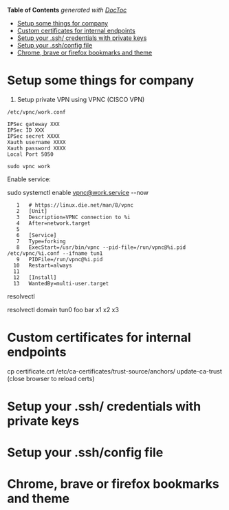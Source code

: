 <!-- START doctoc generated TOC please keep comment here to allow auto update -->
<!-- DON'T EDIT THIS SECTION, INSTEAD RE-RUN doctoc TO UPDATE -->
**Table of Contents**  *generated with [DocToc](https://github.com/thlorenz/doctoc)*

- [Setup some things for company](#setup-some-things-for-company)
- [Custom certificates for internal endpoints](#custom-certificates-for-internal-endpoints)
- [Setup your .ssh/ credentials with private keys](#setup-your-ssh-credentials-with-private-keys)
- [Setup your .ssh/config file](#setup-your-sshconfig-file)
- [Chrome, brave or firefox bookmarks and theme](#chrome-brave-or-firefox-bookmarks-and-theme)

<!-- END doctoc generated TOC please keep comment here to allow auto update -->

# Setup some things for company

1. Setup private VPN using VPNC (CISCO VPN)

`/etc/vpnc/work.conf`

```
IPSec gateway XXX
IPSec ID XXX
IPSec secret XXXX
Xauth username XXXX
Xauth password XXXX
Local Port 5050
```

`sudo vpnc work`

Enable service:

sudo systemctl enable vpnc@work.service --now

```shell
   1   # https://linux.die.net/man/8/vpnc
   2   [Unit]
   3   Description=VPNC connection to %i
   4   After=network.target
   5
   6   [Service]
   7   Type=forking
   8   ExecStart=/usr/bin/vpnc --pid-file=/run/vpnc@%i.pid /etc/vpnc/%i.conf --ifname tun1
   9   PIDFile=/run/vpnc@%i.pid
  10   Restart=always
  11
  12   [Install]
  13   WantedBy=multi-user.target
```

resolvectl

resolvectl domain tun0 foo bar x1 x2 x3

# Custom certificates for internal endpoints

cp certificate.crt /etc/ca-certificates/trust-source/anchors/
update-ca-trust
(close browser to reload certs)


# Setup your .ssh/ credentials with private keys
# Setup your .ssh/config file
# Chrome, brave or firefox bookmarks and theme

